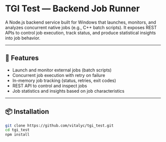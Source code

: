 # TGI Test — Backend Job Runner

A Node.js backend service built for Windows that launches, monitors, and analyzes concurrent native jobs (e.g., C++ batch scripts). It exposes REST APIs to control job execution, track status, and produce statistical insights into job behavior.

---

## 🚀 Features

- Launch and monitor external jobs (batch scripts)
- Concurrent job execution with retry on failure
- In-memory job tracking (status, retries, exit codes)
- REST API to control and inspect jobs
- Job statistics and insights based on job characteristics

---

## 📦 Installation

```bash
git clone https://github.com/vitalyc/tgi_test.git
cd tgi_test
npm install
